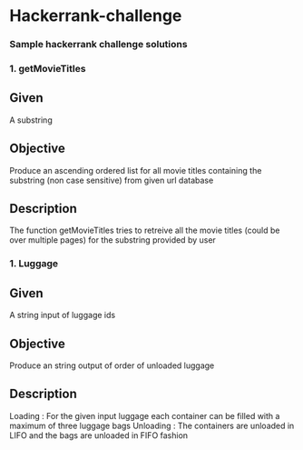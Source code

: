 # Hackerrank-challenge

### Sample hackerrank challenge solutions

### 1. getMovieTitles
## Given
A substring

## Objective

Produce an ascending ordered list for all movie titles containing the substring (non case sensitive) from given url database

## Description

The function getMovieTitles tries to retreive all the movie titles (could be over multiple pages) for the substring provided by user

### 1. Luggage
## Given
A string input of luggage ids

## Objective

Produce an string output of order of unloaded luggage

## Description

Loading :
  For the given input luggage each container can be filled with a maximum of three luggage bags
 Unloading :
  The containers are unloaded in LIFO and the bags are unloaded in FIFO fashion

